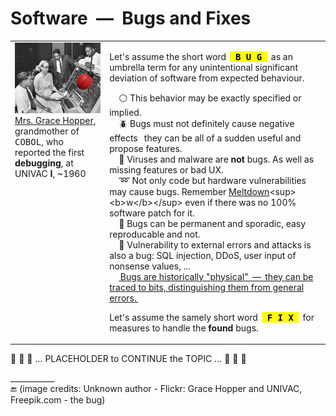 # Software &nbsp;&mdash;&nbsp; Bugs and Fixes

<table><tr valign="top"><td width="30%"><picture><img alt="&nbsp;UNIVAC 1 console, ~1960" src="../../../../../_rsc/_img/photo/hist/1960.Univac1.GraceHopper_wMoth.jpg"></picture><br />
<a href="../../../../../pencraft/README+/quotes/README+/contributors/README.md#Grace-Hopper">Mrs.&nbsp;Grace Hopper</a>, grandmother of <samp>COBOL</samp>, who reported the first <b>debugging</b>, at UNIVAC&nbsp;<b>I</b>, ~1960
</td><td>

Let's assume the short word &thinsp;<mark><samp>&thinsp;<b>B&thinsp;U&thinsp;G</b>&thinsp;</samp></mark>&thinsp; as an umbrella term for any unintentional significant deviation of software from expected behaviour. 

&nbsp; &nbsp; ⚪ This behavior may be exactly specified or implied.\
&nbsp; &nbsp; 🪲 Bugs must not definitely cause negative effects &thinsp; they can be all of a sudden useful and propose features.\
&nbsp; &nbsp; 🔬 Viruses and malware are **not** bugs. As well as missing features or bad UX.\
&nbsp; &nbsp; ➿ Not only code but hardware vulnerabilities may cause bugs. Remember [Meltdown](https://en.wikipedia.org/wiki/Meltdown_(security_vulnerability))<sup><b>w</b></sup> even if there was no 100% software patch for it.\
&nbsp; &nbsp; 🔎 Bugs can be permanent and sporadic, easy reproducable and not.\
&nbsp; &nbsp; 🍴 Vulnerability to external errors and attacks is also a bug: SQL injection, DDoS, user input of nonsense values, ...\
&nbsp; &nbsp; <ins>&thinsp;Bugs are historically "physical" &thinsp;&mdash;&thinsp; they can be traced to bits, distinguishing them from general errors.&thinsp;</ins>

Let's assume the samely short word &thinsp;<mark><samp>&thinsp;<b>F&thinsp;I&thinsp;X</b>&thinsp;</samp></mark>&thinsp; for measures to handle the **found** bugs.
  
</td></tr></table>

🚧 🚧 🚧 ... PLACEHOLDER to CONTINUE the TOPIC ... 🚧 🚧 🚧

\___________\
🔚 (image credits: Unknown author - Flickr: Grace Hopper and UNIVAC, Freepik.com - the bug)
